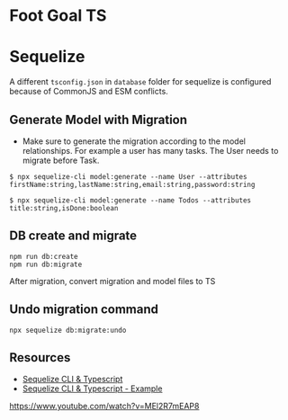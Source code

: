 # Foot Goal TS

# Sequelize

A different `tsconfig.json` in `database` folder for sequelize is configured because of CommonJS and ESM
conflicts.

## Generate Model with Migration
- Make sure to generate the migration according to the model relationships. For example a user has many tasks. The User needs to migrate before Task. 

```
$ npx sequelize-cli model:generate --name User --attributes firstName:string,lastName:string,email:string,password:string

$ npx sequelize-cli model:generate --name Todos --attributes title:string,isDone:boolean
```

## DB create and migrate

```
npm run db:create
npm run db:migrate
```

After migration, convert migration and model files to TS

## Undo migration command

```
npx sequelize db:migrate:undo
```

## Resources

- [Sequelize CLI & Typescript](https://dev.to/maliksamad/sequelize-cli-typescript-4ff0)
- [Sequelize CLI & Typescript - Example](https://github.com/MichalZalecki/sequelize-with-typescript-example)

https://www.youtube.com/watch?v=MEl2R7mEAP8